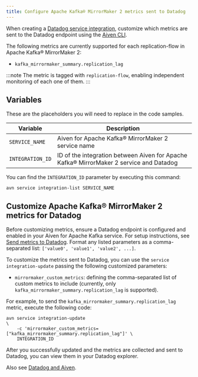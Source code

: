 ```yaml
---
title: Configure Apache Kafka® MirrorMaker 2 metrics sent to Datadog
---
```


When creating a [Datadog service
integration](https://docs.datadoghq.com/integrations/kafka/?tab=host#kafka-consumer-integration),
customize which metrics are sent to the Datadog endpoint using the
[Aiven CLI](/docs/tools/cli).

The following metrics are currently supported for each replication-flow
in Apache Kafka® MirrorMaker 2:

-   `kafka_mirrormaker_summary.replication_lag`

:::note
The metric is tagged with `replication-flow`, enabling
independent monitoring of each one of them.
:::

## Variables

These are the placeholders you will need to replace in the code samples.

 | Variable         | Description                                                                             |
 | ---------------- | --------------------------------------------------------------------------------------- |
 | `SERVICE_NAME`   | Aiven for Apache Kafka® MirrorMaker 2 service name                                      |
 | `INTEGRATION_ID` | ID of the integration between Aiven for Apache Kafka® MirrorMaker 2 service and Datadog |

You can find the `INTEGRATION_ID` parameter by executing this command:

```
avn service integration-list SERVICE_NAME
```

## Customize Apache Kafka® MirrorMaker 2 metrics for Datadog

Before customizing metrics, ensure a Datadog endpoint is configured and
enabled in your Aiven for Apache Kafka service. For setup instructions,
see
[Send metrics to Datadog](/docs/integrations/datadog/datadog-metrics). Format any listed parameters as a comma-separated list:
`['value0', 'value1', 'value2', ...]`.

To customize the metrics sent to Datadog, you can use the
`service integration-update` passing the following customized
parameters:

-   `mirrormaker_custom_metrics`: defining the comma-separated list of custom
    metrics to include (currently, only `kafka_mirrormaker_summary.replication_lag` is
    supported).

For example, to send the `kafka_mirrormaker_summary.replication_lag`
metric, execute the following code:

```
avn service integration-update                                                \
    -c 'mirrormaker_custom_metrics=["kafka_mirrormaker_summary.replication_lag"]' \
    INTEGRATION_ID
```

After you successfully updated and the metrics are collected and sent to
Datadog, you can view them in your Datadog explorer.

Also see [Datadog and Aiven](/docs/integrations/datadog).
